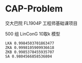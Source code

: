 # CAP-Problem

交大巴院 FL1904P 工程师基础课项目



500 组 LinConG 10取k 模型

```
LKA 0.9984503701863477
ZKA 0.9998105909936618
ZKB 0.9985378455935707
SA 0.9804566858536804
```

